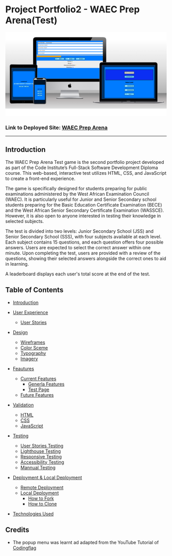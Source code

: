 

# Project Portfolio2 - WAEC Prep Arena(Test)

![WAEC Prep Arena responsive design](assets/images/awec-responsive-design-image.png)


### Link to Deployed Site: [WAEC Prep Arena](https://samuel-senesie.github.io/pp2-waec-prep-arena-ci/)

---

## Introduction 
The WAEC Prep Arena Test game is the second portfolio project developed as part of the Code Institute’s Full-Stack Software Development Diploma course. This web-based, interactive test utilizes HTML, CSS, and JavaScript to create a front-end experience.

The game is specifically designed for students preparing for public examinations administered by the West African Examination Council (WAEC). It is particularly useful for Junior and Senior Secondary school students preparing for the Basic Education Certificate Examination (BECE) and the West African Senior Secondary Certificate Examination (WASSCE). However, it is also open to anyone interested in testing their knowledge in selected subjects.

The test is divided into two levels: Junior Secondary School (JSS) and Senior Secondary School (SSS), with four subjects available at each level. Each subject contains 15 questions, and each question offers four possible answers. Users are expected to select the correct answer within one minute. Upon completing the test, users are provided with a review of the questions, showing their selected answers alongside the correct ones to aid in learning.

A leaderboard displays each user's total score at the end of the test.

## Table of Contents

* [Introduction](#introduction)

* [User Experience](#user-experience)
  * [User Stories](#user-stories)

* [Design](#design)
  * [Wireframes](#wireframes)
  * [Color Sceme](#color-scheme)
  * [Typography](#typograpgy)
  * [Imagery](#imagery)

* [Feautures](#features)
  * [Current Features](#current-features)
    * [Generla Features](#general-features)
    * [Test Page](#test-page)
  * [Future Features](#future-features) 

* [Validation](#validation)
  * [HTML](#html)
  * [CSS](#css)
  * [JavaScript](#javascripts)

* [Testing](#testing)
  * [User Stories Testing](#user-stories-testing)
  * [Lighthouse Testing](#lighthouse-testing)
  * [Responsive Testing](#responsive-testing)
  * [Accessibility Testing](#accessibility-testing)
  * [Mannual Testing](#manual-testing)

* [Deployment & Local Deployment](#deployment-and-local-deployment)
  * [Remote Deployment](#remote-deployment)
  * [Local Deployment](#local-deployment)
    * [How to Fork](#how-to-fork)
    * [How to Clone](#how-to-clone)

* [Technologies Used](#technologies-used)



## Credits

* The popup menu was learnt ad adapted from the YouTube Tutorial of [Codingflag](https://youtu.be/iE_6pQ3RlZU?si=6_qy3F1wWourONax)



